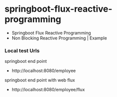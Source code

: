 # springboot-flux-reactive-programming

- Springboot Flux Reactive Programming
- Non Blocking Reactive Programming | Example

### Local test Urls
springboot end point
- http://localhost:8080/employee

springboot end point with web flux
- http://localhost:8080/employee/flux